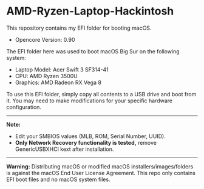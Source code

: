 # AMD-Ryzen-Laptop-Hackintosh

This repository contains my EFI folder for booting macOS.

-   Opencore Version: 0.90

The EFI folder here was used to boot macOS Big Sur on the following system:

-   Laptop Model: Acer Swift 3 SF314-41
-   CPU: AMD Ryzen 3500U
-   Graphics:  AMD Radeon RX Vega 8

To use this EFI folder, simply copy all contents to a USB drive and boot from it. You may need to make modifications for your specific hardware configuration.

---

**Note:** 
 - Edit your SMBIOS values (MLB, ROM, Serial Number, UUID).
 - **Only Network Recovery functionality is tested,** remove GenericUSBXHCI kext after installation.
---
**Warning:**  Distributing macOS or modified macOS installers/images/folders is against the  macOS End User License  Agreement. This repo only contains EFI boot files and no  macOS system files.
